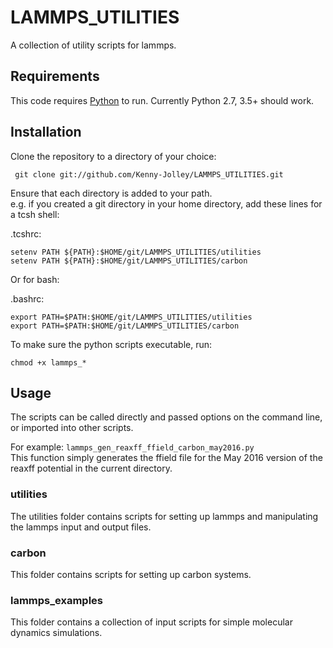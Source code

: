 # LAMMPS_UTILITIES
A collection of utility scripts for lammps.


## Requirements

This code requires [Python](http://www.python.org) to run. Currently Python 2.7, 3.5+ should work. 


## Installation

Clone the repository to a directory of your choice:
~~~
 git clone git://github.com/Kenny-Jolley/LAMMPS_UTILITIES.git
~~~
Ensure that each directory is added to your path.  
e.g. if you created a git directory in your home directory, add these lines for a tcsh shell:

.tcshrc:  
~~~
setenv PATH ${PATH}:$HOME/git/LAMMPS_UTILITIES/utilities
setenv PATH ${PATH}:$HOME/git/LAMMPS_UTILITIES/carbon
~~~
Or for bash:

.bashrc:  
~~~
export PATH=$PATH:$HOME/git/LAMMPS_UTILITIES/utilities
export PATH=$PATH:$HOME/git/LAMMPS_UTILITIES/carbon
~~~
To make sure the python scripts executable, run:  
~~~
chmod +x lammps_*
~~~

## Usage

The scripts can be called directly and passed options on the command line, or imported into other scripts.

For example:
`lammps_gen_reaxff_ffield_carbon_may2016.py`  
This function simply generates the ffield file for the May 2016 version of the reaxff potential in the current directory.

### utilities

The utilities folder contains scripts for setting up lammps and manipulating the lammps input and output files.

### carbon

This folder contains scripts for setting up carbon systems.

### lammps_examples

This folder contains a collection of input scripts for simple molecular dynamics simulations.

